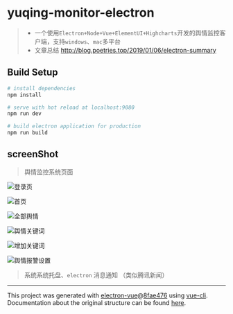 # yuqing-monitor-electron

> - 一个使用`Electron+Node+Vue+ElementUI+Highcharts`开发的舆情监控客户端，支持`windows`、`mac`多平台
> - 文章总结 http://blog.poetries.top/2019/01/06/electron-summary

## Build Setup

``` bash
# install dependencies
npm install

# serve with hot reload at localhost:9080
npm run dev

# build electron application for production
npm run build
```


## screenShot

> 舆情监控系统页面

![登录页](https://upload-images.jianshu.io/upload_images/1480597-c596db05f2a2eb91.png?imageMogr2/auto-orient/strip%7CimageView2/2/w/1240)

![首页](https://upload-images.jianshu.io/upload_images/1480597-f1c5b093710846e0.png?imageMogr2/auto-orient/strip%7CimageView2/2/w/1240)

![全部舆情](https://upload-images.jianshu.io/upload_images/1480597-935c08dbd2b1f7cd.png?imageMogr2/auto-orient/strip%7CimageView2/2/w/1240)

![舆情关键词](https://upload-images.jianshu.io/upload_images/1480597-b5879fb1d2210b04.png?imageMogr2/auto-orient/strip%7CimageView2/2/w/1240)

![增加关键词](https://upload-images.jianshu.io/upload_images/1480597-6a1baa70cfadb1b6.png?imageMogr2/auto-orient/strip%7CimageView2/2/w/1240)

![舆情报警设置](https://upload-images.jianshu.io/upload_images/1480597-376b9f4cc912bc25.png?imageMogr2/auto-orient/strip%7CimageView2/2/w/1240)

> 系统系统托盘、`electron` 消息通知 （类似腾讯新闻）






---

This project was generated with [electron-vue](https://github.com/SimulatedGREG/electron-vue)@[8fae476](https://github.com/SimulatedGREG/electron-vue/tree/8fae4763e9d225d3691b627e83b9e09b56f6c935) using [vue-cli](https://github.com/vuejs/vue-cli). Documentation about the original structure can be found [here](https://simulatedgreg.gitbooks.io/electron-vue/content/index.html).
